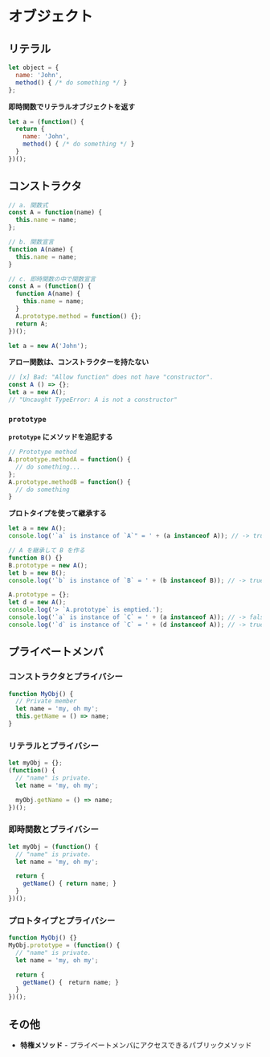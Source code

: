 # オブジェクト
## リテラル

```js
let object = {
  name: 'John',
  method() { /* do something */ }
};
```
__即時関数でリテラルオブジェクトを返す__

```js
let a = (function() {
  return {
    name: 'John',
    method() { /* do something */ }
  }
})();
```

## コンストラクタ
```js
// a. 関数式
const A = function(name) {
  this.name = name;
};

// b. 関数宣言
function A(name) {
  this.name = name;
}

// c. 即時関数の中で関数宣言
const A = (function() {
  function A(name) {
    this.name = name;
  }
  A.prototype.method = function() {};
  return A;
})();

let a = new A('John');
```

__アロー関数は、コンストラクターを持たない__

```js
// [x] Bad: "Allow function" does not have "constructor".
const A () => {};
let a = new A();
// "Uncaught TypeError: A is not a constructor"
```

### `prototype`

__`prototype` にメソッドを追記する__

```js
// Prototype method
A.prototype.methodA = function() {
  // do something...
};
A.prototype.methodB = function() {
  // do something
}
```

__プロトタイプを使って継承する__

```js
let a = new A();
console.log('`a` is instance of `A`" = ' + (a instanceof A)); // -> true

// A を継承して B を作る
function B() {}
B.prototype = new A();
let b = new B();
console.log('`b` is instance of `B` = ' + (b instanceof B)); // -> true

A.prototype = {};
let d = new A();
console.log('> `A.prototype` is emptied.');
console.log('`a` is instance of `C` = ' + (a instanceof A)); // -> false
console.log('`d` is instance of `C` = ' + (d instanceof A)); // -> true
```

## プライベートメンバ
### コンストラクタとプライバシー
```js
function MyObj() {
  // Private member
  let name = 'my, oh my';
  this.getName = () => name;
}
```

### リテラルとプライバシー
```js
let myObj = {};
(function() {
  // "name" is private.
  let name = 'my, oh my';

  myObj.getName = () => name;
})();
```

### 即時関数とプライバシー
```js
let myObj = (function() {
  // "name" is private.
  let name = 'my, oh my';

  return {
    getName() { return name; }
  }
})();
```

### プロトタイプとプライバシー
```js
function MyObj() {}
MyObj.prototype = (function() {
  // "name" is private.
  let name = 'my, oh my';

  return {
    getName() {　return name; }
  }
})();
```

## その他
- __特権メソッド__ - プライベートメンバにアクセスできるパブリックメソッド
